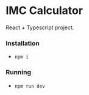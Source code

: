 # IMC Calculator

React + Typescript project. 

### Installation

- `npm i`

### Running

- `npm run dev`

